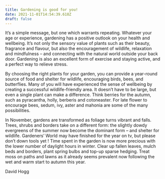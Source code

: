 ```yaml
---
title: Gardening is good for you!  
date: 2021-11-01T14:54:39.618Z
draft: false
---
```

It’s a simple message, but one which warrants repeating. Whatever your age or  experience, gardening has a positive outlook on your health and wellbeing. It’s  not only the sensory value of plants such as their beauty, fragrance and  flavour, but also the encouragement of wildlife, relaxation and mindfulness – and connecting with the natural world outside your back door. Gardening is  also an excellent form of exercise and staying active, and a perfect way to  relieve stress.  

By choosing the right plants for your garden, you can provide a year-round  source of food and shelter for wildlife, encouraging birds, bees, and butterflies.  Many of you will have experienced the sense of wellbeing by creating a  successful wildlife-friendly area. It doesn’t have to be large, but even a single  plant can make a difference. Think berries for the autumn, such as pyracantha,  holly, berberis and cotoneaster. For late flower to encourage bees, sedum, ivy,  aster and mahonia are some of the many possibilities.  

In November, gardens are transformed as foliage turns vibrant and falls. Trees,  shrubs and borders take on a different form: the slightly dowdy evergreens of  the summer now become the dominant form – and shelter for wildlife.  Gardeners’ World may have finished for the year on tv, but please don’t down  tools yet ! Time spent in the garden is now more precious with the lower  number of daylight hours in winter. Clear up fallen leaves, mulch beds and  borders, plant spring bulbs and top-up sparse hedging. Treat moss on paths  and lawns as it already seems prevalent now following the wet and warm start  to autumn this year.  

David Hogg 


